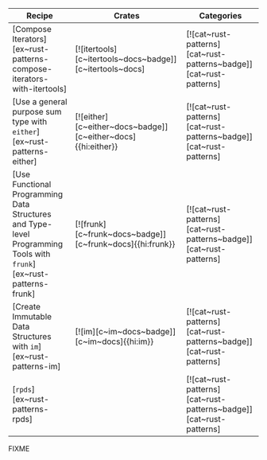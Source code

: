 | Recipe | Crates | Categories |
|--------|--------|------------|
| [Compose Iterators][ex~rust-patterns-compose-iterators-with-itertools] | [![itertools][c~itertools~docs~badge]][c~itertools~docs] | [![cat~rust-patterns][cat~rust-patterns~badge]][cat~rust-patterns] |
| [Use a general purpose sum type with `either`][ex~rust-patterns-either] | [![either][c~either~docs~badge]][c~either~docs]{{hi:either}} | [![cat~rust-patterns][cat~rust-patterns~badge]][cat~rust-patterns] |
| [Use Functional Programming Data Structures and Type-level Programming Tools with `frunk`][ex~rust-patterns-frunk] | [![frunk][c~frunk~docs~badge]][c~frunk~docs]{{hi:frunk}} | [![cat~rust-patterns][cat~rust-patterns~badge]][cat~rust-patterns] |
| [Create Immutable Data Structures with `im`][ex~rust-patterns-im] | [![im][c~im~docs~badge]][c~im~docs]{{hi:im}} | [![cat~rust-patterns][cat~rust-patterns~badge]][cat~rust-patterns] |
| [`rpds`][ex~rust-patterns-rpds] | | [![cat~rust-patterns][cat~rust-patterns~badge]][cat~rust-patterns] |

<div class="hidden">
FIXME
</div>
